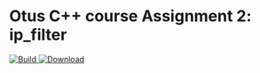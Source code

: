 # Otus C++ course Assignment 2: ip_filter

[ ![Build](https://travis-ci.com/artbataev/otus_cpp_2.svg?branch=master) ](https://travis-ci.com/artbataev/otus_cpp_2)
[ ![Download](https://api.bintray.com/packages/artbataev1/Otus_Assignments/Otus_Cpp_2/images/download.svg) ](https://bintray.com/artbataev1/Otus_Assignments/Otus_Cpp_2/#files)
